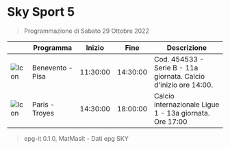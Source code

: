 # Sky Sport 5
> Programmazione di Sabato 29 Ottobre 2022

||Programma|Inizio|Fine|Descrizione|
|---|---|---|---|---|
|![Icon](https://guidatv.sky.it/uuid/149e359a-baaf-41d1-bd8b-bc43c4b417dd/cover?md5ChecksumParam=b4c3f6fa61c49afdc343ab5d7ee6d531)|Benevento - Pisa|11:30:00|14:30:00|Cod. 454533 - Serie B - 11a giornata. Calcio d&#039;inizio ore 14:00.
|![Icon](https://guidatv.sky.it/uuid/f7397921-eda7-4525-9263-47590b7119b0/cover?md5ChecksumParam=01b40221d1a0306be1ea5937ab3199ac)|Paris - Troyes|14:30:00|18:00:00|Calcio internazionale Ligue 1 - 13a giornata. Ore 17:00



 > epg-it 0.1.0, MatMasIt - Dati epg SKY